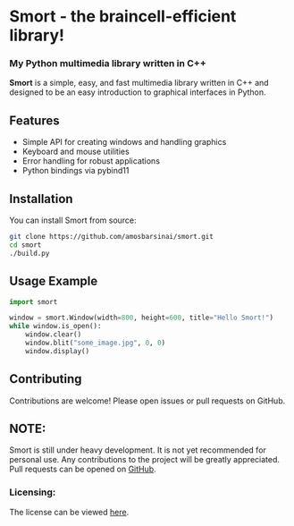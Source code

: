# Smort - the braincell-efficient library!
### My Python multimedia library written in C++

**Smort** is a simple, easy, and fast multimedia library written in C++ and designed to be an easy introduction to graphical interfaces in Python.

## Features

- Simple API for creating windows and handling graphics
- Keyboard and mouse utilities
- Error handling for robust applications
- Python bindings via pybind11

## Installation

You can install Smort from source:

```bash
git clone https://github.com/amosbarsinai/smort.git
cd smort
./build.py
```

## Usage Example

```python
import smort

window = smort.Window(width=800, height=600, title="Hello Smort!")
while window.is_open():
    window.clear()
    window.blit("some_image.jpg", 0, 0)
    window.display()
```

## Contributing

Contributions are welcome! Please open issues or pull requests on GitHub.

## NOTE:
Smort is still under heavy development. It is not yet recommended for personal use. Any contributions to the project will be greatly appreciated. Pull requests can be opened on [GitHub](https://github.com/AmosBarSinai/smort/issues).


### Licensing:
The license can be viewed [here](LICENSE.md).